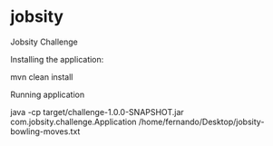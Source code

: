 # jobsity
Jobsity Challenge

Installing the application:

mvn clean install

Running application

java -cp target/challenge-1.0.0-SNAPSHOT.jar com.jobsity.challenge.Application /home/fernando/Desktop/jobsity-bowling-moves.txt